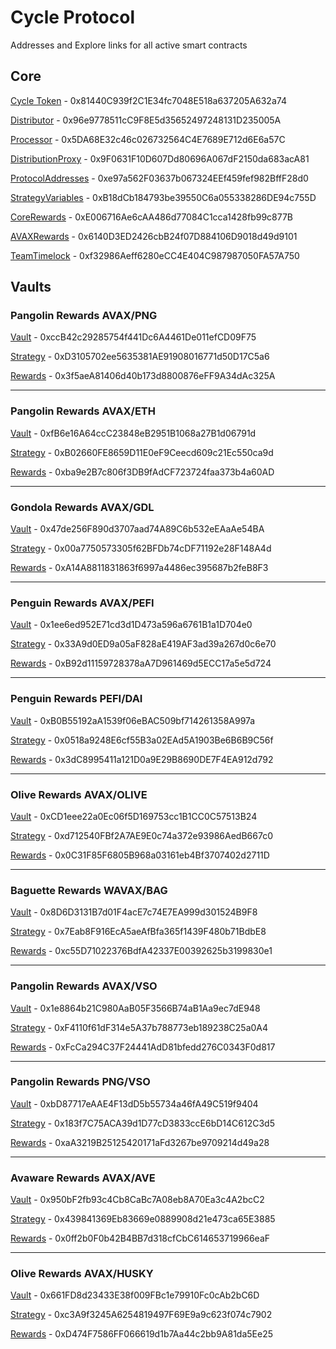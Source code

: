 # Cycle Protocol

Addresses and Explore links for all active smart contracts

## Core

[Cycle Token](https://cchain.explorer.avax.network/address/0x81440C939f2C1E34fc7048E518a637205A632a74/transactions) - 0x81440C939f2C1E34fc7048E518a637205A632a74

[Distributor](https://cchain.explorer.avax.network/address/0x96e9778511cC9F8E5d35652497248131D235005A/transactions) - 0x96e9778511cC9F8E5d35652497248131D235005A

[Processor](https://cchain.explorer.avax.network/address/0x5DA68E32c46c026732564C4E7689E712d6E6a57C/transactions) - 0x5DA68E32c46c026732564C4E7689E712d6E6a57C

[DistributionProxy](https://cchain.explorer.avax.network/address/0x9F0631F10D607Dd80696A067dF2150da683acA81/transactions) - 0x9F0631F10D607Dd80696A067dF2150da683acA81

[ProtocolAddresses](https://cchain.explorer.avax.network/address/0xe97a562F03637b067324EEf459fef982BffF28d0/transactions) - 0xe97a562F03637b067324EEf459fef982BffF28d0

[StrategyVariables](https://cchain.explorer.avax.network/address/0xB18dCb184793be39550C6a055338286DE94c755D/transactions) - 0xB18dCb184793be39550C6a055338286DE94c755D

[CoreRewards](https://cchain.explorer.avax.network/address/0xE006716Ae6cAA486d77084C1cca1428fb99c877B/transactions) - 0xE006716Ae6cAA486d77084C1cca1428fb99c877B

[AVAXRewards](https://cchain.explorer.avax.network/address/0x6140D3ED2426cbB24f07D884106D9018d49d9101/transactions) - 0x6140D3ED2426cbB24f07D884106D9018d49d9101

[TeamTimelock](https://cchain.explorer.avax.network/address/0xf32986Aeff6280eCC4E404C987987050FA57A750/transactions) - 0xf32986Aeff6280eCC4E404C987987050FA57A750

## Vaults

### Pangolin Rewards AVAX/PNG
[Vault](https://cchain.explorer.avax.network/address/0xccB42c29285754f441Dc6A4461De011efCD09F75/transactions) - 0xccB42c29285754f441Dc6A4461De011efCD09F75

[Strategy](https://cchain.explorer.avax.network/address/0xD3105702ee5635381AE91908016771d50D17C5a6/transactions) - 0xD3105702ee5635381AE91908016771d50D17C5a6

[Rewards](https://cchain.explorer.avax.network/address/0x3f5aeA81406d40b173d8800876eFF9A34dAc325A/transactions) - 0x3f5aeA81406d40b173d8800876eFF9A34dAc325A

---

### Pangolin Rewards AVAX/ETH
[Vault](https://cchain.explorer.avax.network/address/0xfB6e16A64ccC23848eB2951B1068a27B1d06791d/transactions) - 0xfB6e16A64ccC23848eB2951B1068a27B1d06791d

[Strategy](https://cchain.explorer.avax.network/address/0xB02660FE8659D11E0eF9Ceecd609c21Ec550ca9d/transactions) - 0xB02660FE8659D11E0eF9Ceecd609c21Ec550ca9d

[Rewards](https://cchain.explorer.avax.network/address/0xba9e2B7c806f3DB9fAdCF723724faa373b4a60AD/transactions) - 0xba9e2B7c806f3DB9fAdCF723724faa373b4a60AD

---

### Gondola Rewards AVAX/GDL
[Vault](https://cchain.explorer.avax.network/address/0x47de256F890d3707aad74A89C6b532eEAaAe54BA/transactions) - 0x47de256F890d3707aad74A89C6b532eEAaAe54BA

[Strategy](https://cchain.explorer.avax.network/address/0x00a7750573305f62BFDb74cDF71192e28F148A4d/transactions) - 0x00a7750573305f62BFDb74cDF71192e28F148A4d

[Rewards](https://cchain.explorer.avax.network/address/0xA14A8811831863f6997a4486ec395687b2feB8F3/transactions) - 0xA14A8811831863f6997a4486ec395687b2feB8F3

---

### Penguin Rewards AVAX/PEFI
[Vault](https://cchain.explorer.avax.network/address/0x1ee6ed952E71cd3d1D473a596a6761B1a1D704e0/transactions) - 0x1ee6ed952E71cd3d1D473a596a6761B1a1D704e0

[Strategy](https://cchain.explorer.avax.network/address/0x33A9d0ED9a05aF828aE419AF3ad39a267d0c6e70/transactions) - 0x33A9d0ED9a05aF828aE419AF3ad39a267d0c6e70

[Rewards](https://cchain.explorer.avax.network/address/0xB92d11159728378aA7D961469d5ECC17a5e5d724/transactions) - 0xB92d11159728378aA7D961469d5ECC17a5e5d724

---

### Penguin Rewards PEFI/DAI
[Vault](https://cchain.explorer.avax.network/address/0xB0B55192aA1539f06eBAC509bf714261358A997a/transactions) - 0xB0B55192aA1539f06eBAC509bf714261358A997a

[Strategy](https://cchain.explorer.avax.network/address/0x0518a9248E6cf55B3a02EAd5A1903Be6B6B9C56f/transactions) - 0x0518a9248E6cf55B3a02EAd5A1903Be6B6B9C56f

[Rewards](https://cchain.explorer.avax.network/address/0x3dC8995411a121D0a9E29B8690DE7F4EA912d792/transactions) - 0x3dC8995411a121D0a9E29B8690DE7F4EA912d792

---

### Olive Rewards AVAX/OLIVE
[Vault](https://cchain.explorer.avax.network/address/0xCD1eee22a0Ec06f5D169753cc1B1CC0C57513B24/transactions) - 0xCD1eee22a0Ec06f5D169753cc1B1CC0C57513B24

[Strategy](https://cchain.explorer.avax.network/address/0xd712540FBf2A7AE9E0c74a372e93986AedB667c0/transactions) - 0xd712540FBf2A7AE9E0c74a372e93986AedB667c0

[Rewards](https://cchain.explorer.avax.network/address/0x0C31F85F6805B968a03161eb4Bf3707402d2711D/transactions) - 0x0C31F85F6805B968a03161eb4Bf3707402d2711D

---

### Baguette Rewards WAVAX/BAG
[Vault](https://cchain.explorer.avax.network/address/0x8D6D3131B7d01F4acE7c74E7EA999d301524B9F8/transactions) - 0x8D6D3131B7d01F4acE7c74E7EA999d301524B9F8

[Strategy](https://cchain.explorer.avax.network/address/0x7Eab8F916EcA5aeAfBfa365f1439F480b71BdbE8/transactions) - 0x7Eab8F916EcA5aeAfBfa365f1439F480b71BdbE8

[Rewards](https://cchain.explorer.avax.network/address/0xc55D71022376BdfA42337E00392625b3199830e1/transactions) - 0xc55D71022376BdfA42337E00392625b3199830e1

---

### Pangolin Rewards AVAX/VSO
[Vault](https://cchain.explorer.avax.network/address/0x1e8864b21C980AaB05F3566B74aB1Aa9ec7dE948/transactions) - 0x1e8864b21C980AaB05F3566B74aB1Aa9ec7dE948

[Strategy](https://cchain.explorer.avax.network/address/0xF4110f61dF314e5A37b788773eb189238C25a0A4/transactions) - 0xF4110f61dF314e5A37b788773eb189238C25a0A4

[Rewards](https://cchain.explorer.avax.network/address/0xFcCa294C37F24441AdD81bfedd276C0343F0d817/transactions) - 0xFcCa294C37F24441AdD81bfedd276C0343F0d817

---

### Pangolin Rewards PNG/VSO
[Vault](https://cchain.explorer.avax.network/address/0xbD87717eAAE4F13dD5b55734a46fA49C519f9404/transactions) - 0xbD87717eAAE4F13dD5b55734a46fA49C519f9404

[Strategy](https://cchain.explorer.avax.network/address/0x183f7C75ACA39d1D77cD3833ccE6bD14C612C3d5/transactions) - 0x183f7C75ACA39d1D77cD3833ccE6bD14C612C3d5

[Rewards](https://cchain.explorer.avax.network/address/0xaA3219B25125420171aFd3267be9709214d49a28/transactions) - 0xaA3219B25125420171aFd3267be9709214d49a28

---

### Avaware Rewards AVAX/AVE
[Vault](https://cchain.explorer.avax.network/address/0x950bF2fb93c4Cb8CaBc7A08eb8A70Ea3c4A2bcC2/transactions) - 0x950bF2fb93c4Cb8CaBc7A08eb8A70Ea3c4A2bcC2

[Strategy](https://cchain.explorer.avax.network/address/0x439841369Eb83669e0889908d21e473ca65E3885/transactions) - 0x439841369Eb83669e0889908d21e473ca65E3885

[Rewards](https://cchain.explorer.avax.network/address/0x0ff2b0F0b42B4BB7d318cfCbC614653719966eaF/transactions) - 0x0ff2b0F0b42B4BB7d318cfCbC614653719966eaF

---

### Olive Rewards AVAX/HUSKY
[Vault](https://cchain.explorer.avax.network/address/0x661FD8d23433E38f009FBc1e79910Fc0cAb2bC6D/transactions) - 0x661FD8d23433E38f009FBc1e79910Fc0cAb2bC6D

[Strategy](https://cchain.explorer.avax.network/address/0xc3A9f3245A6254819497F69E9a9c623f074c7902/transactions) - 0xc3A9f3245A6254819497F69E9a9c623f074c7902

[Rewards](https://cchain.explorer.avax.network/address/0xD474F7586FF066619d1b7Aa44c2bb9A81da5Ee25/transactions) - 0xD474F7586FF066619d1b7Aa44c2bb9A81da5Ee25
